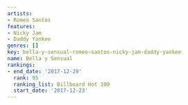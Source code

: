 ```yaml
---
artists:
- Romeo Santos
features:
- Nicky Jam
- Daddy Yankee
genres: []
key: bella-y-sensual-romeo-santos-nicky-jam-daddy-yankee
name: Bella y Sensual
rankings:
- end_date: '2017-12-29'
  rank: 95
  ranking_list: Billboard Hot 100
  start_date: '2017-12-23'
---
```


